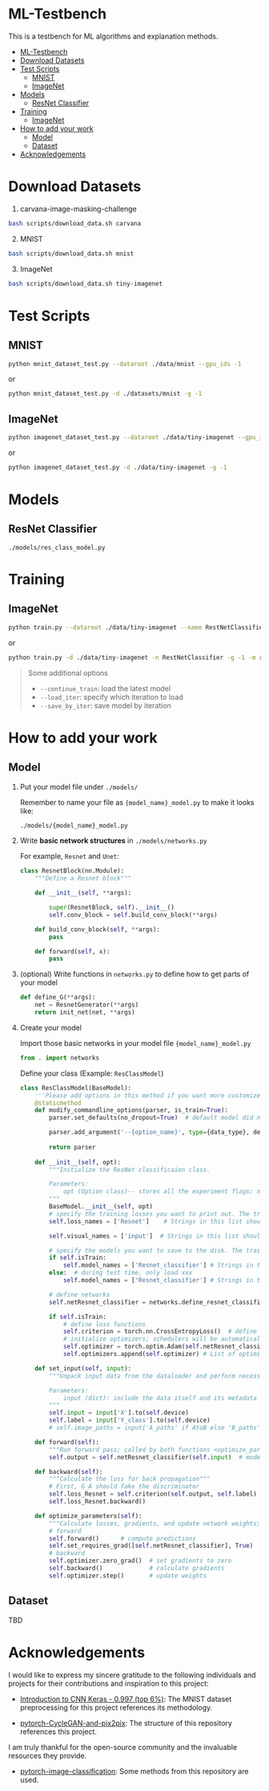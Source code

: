 # ML-Testbench

This is a testbench for ML algorithms and explanation methods.

- [ML-Testbench](#ml-testbench)
- [Download Datasets](#download-datasets)
- [Test Scripts](#test-scripts)
  - [MNIST](#mnist)
  - [ImageNet](#imagenet)
- [Models](#models)
  - [ResNet Classifier](#resnet-classifier)
- [Training](#training)
  - [ImageNet](#imagenet-1)
- [How to add your work](#how-to-add-your-work)
  - [Model](#model)
  - [Dataset](#dataset)
- [Acknowledgements](#acknowledgements)

# Download Datasets

1. carvana-image-masking-challenge

```bash
bash scripts/download_data.sh carvana
```

2. MNIST

```bash
bash scripts/download_data.sh mnist
```

3. ImageNet

```bash
bash scripts/download_data.sh tiny-imagenet
```
# Test Scripts

## MNIST

```bash
python mnist_dataset_test.py --dataroot ./data/mnist --gpu_ids -1
```

or

```bash
python mnist_dataset_test.py -d ./datasets/mnist -g -1
```

## ImageNet

```bash
python imagenet_dataset_test.py --dataroot ./data/tiny-imagenet --gpu_ids -1
```

or

```bash
python imagenet_dataset_test.py -d ./data/tiny-imagenet -g -1
```

# Models

## ResNet Classifier

`./models/res_class_model.py`

# Training

## ImageNet

```bash
python train.py --dataroot ./data/tiny-imagenet --name RestNetClassifier --gpu_ids -1 --model res_class --dataset_name imagenet
```

or

```bash
python train.py -d ./data/tiny-imagenet -n RestNetClassifier -g -1 -m res_class --dataset_name imagenet
```

> Some additional options
> - `--continue_train`: load the latest model
> - `--load_iter`: specify which iteration to load
> - `--save_by_iter`: save model by iteration

# How to add your work

## Model

1. Put your model file under `./models/`

    Remember to name your file as `{model_name}_model.py` to make it looks like:

    ```bash
    ./models/{model_name}_model.py
    ```

2. Write **basic network structures** in `./models/networks.py`

    For example, `Resnet` and `Unet`:

    ```python
    class ResnetBlock(nn.Module):
        """Define a Resnet block"""

        def __init__(self, **args):

            super(ResnetBlock, self).__init__()
            self.conv_block = self.build_conv_block(**args)

        def build_conv_block(self, **args):
            pass

        def forward(self, x):
            pass
    ```

3. (optional) Write functions in `networks.py` to define how to get parts of your model
    ```python
    def define_G(**args):
        net = ResnetGenerator(**args)
        return init_net(net, **args)
    ```

4. Create your model

    Import those basic networks in your model file `{model_name}_model.py`
    ```python
    from . import networks
    ```

    Define your class (Example: `ResClassModel`)
    ```python
    class ResClassModel(BaseModel):
        '''Please add options in this method if you want more customized options for your model while traing or testing.'''
        @staticmethod
        def modify_commandline_options(parser, is_train=True):
            parser.set_defaults(no_dropout=True)  # default model did not use dropout

            parser.add_argument('--{option_name}', type={data_type}, default={default_value}, help='{help message}')
            
            return parser
        
        def __init__(self, opt):
            """Initialize the ResNet classificaion class.

            Parameters:
                opt (Option class)-- stores all the experiment flags; needs to be a subclass of BaseOptions
            """
            BaseModel.__init__(self, opt)
            # specify the training losses you want to print out. The training/test scripts will call <BaseModel.get_current_losses>
            self.loss_names = ['Resnet']    # Strings in this list should correspond to names of losses of this class. You can find it in `def backward():` part. 

            self.visual_names = ['input']  # Strings in this list should correspond to names of any property of this class.

            # specify the models you want to save to the disk. The training/test scripts will call <BaseModel.save_networks> and <BaseModel.load_networks>.
            if self.isTrain:
                self.model_names = ['Resnet_classifier'] # Strings in this list should correspond to names of the networks that you want to use in training phase.
            else:  # during test time, only load xxx
                self.model_names = ['Resnet_classifier'] # Strings in this list should correspond to names of the networks that you want to use in validation/testing phase.

            # define networks
            self.netResnet_classifier = networks.define_resnet_classifier(opt.input_nc, opt.num_classes, opt.ngf, opt.net_name, opt.norm, not opt.no_dropout, opt.pool_type, opt.init_type, opt.init_gain, self.gpu_ids) # The name of this property should be in the form of `net{self.model_names}`

            if self.isTrain:
                # define loss functions
                self.criterion = torch.nn.CrossEntropyLoss()  # define loss.
                # initialize optimizers; schedulers will be automatically created by function <BaseModel.setup>.
                self.optimizer = torch.optim.Adam(self.netResnet_classifier.parameters(), lr=opt.lr, betas=(opt.beta1, 0.999))
                self.optimizers.append(self.optimizer) # List of optimizers

        def set_input(self, input):
            """Unpack input data from the dataloader and perform necessary pre-processing steps.

            Parameters:
                input (dict): include the data itself and its metadata information.
            """
            self.input = input['X'].to(self.device)
            self.label = input['Y_class'].to(self.device)
            # self.image_paths = input['A_paths' if AtoB else 'B_paths']

        def forward(self):
            """Run forward pass; called by both functions <optimize_parameters> and <test>."""
            self.output = self.netResnet_classifier(self.input)  # model(input)

        def backward(self):
            """Calculate the loss for back propagation"""
            # First, G_A should fake the discriminator
            self.loss_Resnet = self.criterion(self.output, self.label)
            self.loss_Resnet.backward()

        def optimize_parameters(self):
            """Calculate losses, gradients, and update network weights; called in every training iteration"""
            # forward
            self.forward()      # compute predictions
            self.set_requires_grad([self.netResnet_classifier], True)
            # backward
            self.optimizer.zero_grad()  # set gradients to zero
            self.backward()             # calculate gradients
            self.optimizer.step()       # update weights
    ```

## Dataset

TBD

# Acknowledgements
I would like to express my sincere gratitude to the following individuals and projects for their contributions and inspiration to this project:

- [Introduction to CNN Keras - 0.997 (top 6%)](https://www.kaggle.com/code/yassineghouzam/introduction-to-cnn-keras-0-997-top-6#2.1-Load-data): The MNIST dataset preprocessing for this project references its methodology.

- [pytorch-CycleGAN-and-pix2pix](https://github.com/junyanz/pytorch-CycleGAN-and-pix2pix): The structure of this repository references this project.

I am truly thankful for the open-source community and the invaluable resources they provide.

- [pytorch-image-classification](https://github.com/bentrevett/pytorch-image-classification): Some methods from this repository are used.